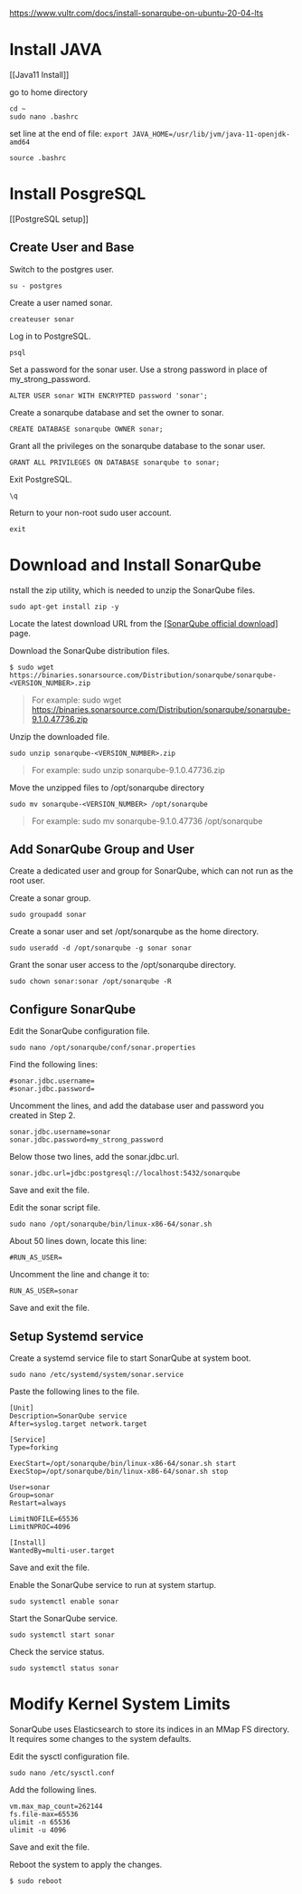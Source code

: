 

https://www.vultr.com/docs/install-sonarqube-on-ubuntu-20-04-lts

# Install JAVA

[[Java11 Install]]

  go to home directory

    cd ~
    sudo nano .bashrc

set line at the end of file: `export JAVA_HOME=/usr/lib/jvm/java-11-openjdk-amd64`

    source .bashrc

# Install PosgreSQL

[[PostgreSQL setup]]

## Create User and Base

Switch to the postgres user.

    su - postgres

Create a user named sonar.

    createuser sonar

Log in to PostgreSQL.

    psql

Set a password for the sonar user. Use a strong password in place of my_strong_password.

    ALTER USER sonar WITH ENCRYPTED password 'sonar';

Create a sonarqube database and set the owner to sonar.

    CREATE DATABASE sonarqube OWNER sonar;

Grant all the privileges on the sonarqube database to the sonar user.

    GRANT ALL PRIVILEGES ON DATABASE sonarqube to sonar;

Exit PostgreSQL.

    \q

Return to your non-root sudo user account.

    exit

# Download and Install SonarQube

nstall the zip utility, which is needed to unzip the SonarQube files.

    sudo apt-get install zip -y

Locate the latest download URL from the [[SonarQube official download]](https://www.sonarqube.org/downloads/) page.

Download the SonarQube distribution files.

    $ sudo wget https://binaries.sonarsource.com/Distribution/sonarqube/sonarqube-<VERSION_NUMBER>.zip

> For example: sudo wget https://binaries.sonarsource.com/Distribution/sonarqube/sonarqube-9.1.0.47736.zip

Unzip the downloaded file.

    sudo unzip sonarqube-<VERSION_NUMBER>.zip

> For example: sudo unzip sonarqube-9.1.0.47736.zip

Move the unzipped files to /opt/sonarqube directory

    sudo mv sonarqube-<VERSION_NUMBER> /opt/sonarqube

> For example: sudo mv sonarqube-9.1.0.47736 /opt/sonarqube

## Add SonarQube Group and User

Create a dedicated user and group for SonarQube, which can not run as the root user.

Create a sonar group.

    sudo groupadd sonar

Create a sonar user and set /opt/sonarqube as the home directory.

    sudo useradd -d /opt/sonarqube -g sonar sonar

Grant the sonar user access to the /opt/sonarqube directory.

    sudo chown sonar:sonar /opt/sonarqube -R

## Configure SonarQube

Edit the SonarQube configuration file.

    sudo nano /opt/sonarqube/conf/sonar.properties

Find the following lines:

    #sonar.jdbc.username=
    #sonar.jdbc.password=

Uncomment the lines, and add the database user and password you created in Step 2.

    sonar.jdbc.username=sonar
    sonar.jdbc.password=my_strong_password

Below those two lines, add the sonar.jdbc.url.

    sonar.jdbc.url=jdbc:postgresql://localhost:5432/sonarqube

Save and exit the file.

Edit the sonar script file.

    sudo nano /opt/sonarqube/bin/linux-x86-64/sonar.sh

About 50 lines down, locate this line:

    #RUN_AS_USER=

Uncomment the line and change it to:

    RUN_AS_USER=sonar

Save and exit the file.


## Setup Systemd service

Create a systemd service file to start SonarQube at system boot.

    sudo nano /etc/systemd/system/sonar.service

Paste the following lines to the file.

    [Unit]
    Description=SonarQube service
    After=syslog.target network.target

    [Service]
    Type=forking

    ExecStart=/opt/sonarqube/bin/linux-x86-64/sonar.sh start
    ExecStop=/opt/sonarqube/bin/linux-x86-64/sonar.sh stop

    User=sonar
    Group=sonar
    Restart=always

    LimitNOFILE=65536
    LimitNPROC=4096

    [Install]
    WantedBy=multi-user.target

Save and exit the file.

Enable the SonarQube service to run at system startup.

    sudo systemctl enable sonar

Start the SonarQube service.

    sudo systemctl start sonar

Check the service status.

    sudo systemctl status sonar

# Modify Kernel System Limits

SonarQube uses Elasticsearch to store its indices in an MMap FS directory. It requires some changes to the system defaults.

Edit the sysctl configuration file.

    sudo nano /etc/sysctl.conf

Add the following lines.

    vm.max_map_count=262144
    fs.file-max=65536
    ulimit -n 65536
    ulimit -u 4096

Save and exit the file.

Reboot the system to apply the changes.

    $ sudo reboot




